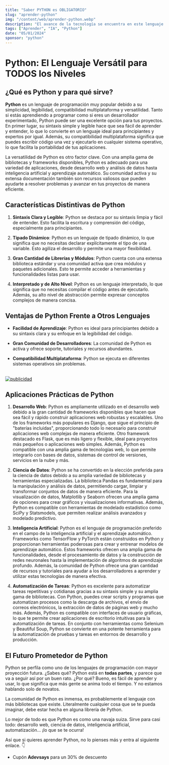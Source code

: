 ```yaml
---
title: "Saber PYTHON es OBLIGATORIO"
slug: "aprender-python"
img: "/content/web/aprender-python.webp"
description: "El avance de la tecnología se encuentra en este lenguaje: Python. Datos, análisis, IA. Si no te quieres quedar atrás..."
tags: ["Aprender", "IA", "Python"]
date: "05/01/2024"
sponsor: "python"
---
```


# Python: El Lenguaje Versátil para TODOS los Niveles

## ¿Qué es Python y para qué sirve?

**Python** es un lenguaje de programación muy popular debido a su simplicidad, legibilidad, compatibilidad multiplataforma y versatilidad. Tanto si estás aprendiendo a programar como si eres un desarrollador experimentado, Python puede ser una excelente opción para tus proyectos.
En primer lugar, su sintaxis simple y legible hace que sea fácil de aprender y entender, lo que lo convierte en un lenguaje ideal para principiantes y expertos por igual. Además, su compatibilidad multiplataforma significa que puedes escribir código una vez y ejecutarlo en cualquier sistema operativo, lo que facilita la portabilidad de tus aplicaciones.

La versatilidad de Python es otro factor clave. Con una amplia gama de bibliotecas y frameworks disponibles, Python es adecuado para una variedad de aplicaciones, desde desarrollo web y análisis de datos hasta inteligencia artificial y aprendizaje automático. Su comunidad activa y su extensa documentación también son recursos valiosos que pueden ayudarte a resolver problemas y avanzar en tus proyectos de manera eficiente.

## Características Distintivas de Python

1. **Sintaxis Clara y Legible**: Python se destaca por su sintaxis limpia y fácil de entender. Esto facilita la escritura y comprensión del código, especialmente para principiantes.

2. **Tipado Dinámico**: Python es un lenguaje de tipado dinámico, lo que significa que no necesitas declarar explícitamente el tipo de una variable. Esto agiliza el desarrollo y permite una mayor flexibilidad.

3. **Gran Cantidad de Librerías y Módulos**: Python cuenta con una extensa biblioteca estándar y una comunidad activa que crea módulos y paquetes adicionales. Esto te permite acceder a herramientas y funcionalidades listas para usar.

4. **Interpretado y de Alto Nivel**: Python es un lenguaje interpretado, lo que significa que no necesitas compilar el código antes de ejecutarlo. Además, su alto nivel de abstracción permite expresar conceptos complejos de manera concisa.

## Ventajas de Python Frente a Otros Lenguajes

- **Facilidad de Aprendizaje**: Python es ideal para principiantes debido a su sintaxis clara y su enfoque en la legibilidad del código.

- **Gran Comunidad de Desarrolladores**: La comunidad de Python es activa y ofrece soporte, tutoriales y recursos abundantes.

- **Compatibilidad Multiplataforma**: Python se ejecuta en diferentes sistemas operativos sin problemas.
<br/>

<a href="https://hotm.art/adevsays-python" target="_blank" rel="noreel nofollow">
    <img alt="publicidad" src="/banners/content/python.webp"/>
</a>

<br/>

## Aplicaciones Prácticas de Python

1. **Desarrollo Web**: Python es ampliamente utilizado en el desarrollo web debido a la gran cantidad de frameworks disponibles que hacen que sea fácil y rápido construir aplicaciones web robustas y escalables. Uno de los frameworks más populares es Django, que sigue el principio de "baterías incluidas", proporcionando todo lo necesario para construir aplicaciones web complejas de manera eficiente. Otro framework destacado es Flask, que es más ligero y flexible, ideal para proyectos más pequeños o aplicaciones web simples. Además, Python es compatible con una amplia gama de tecnologías web, lo que permite integrarlo con bases de datos, sistemas de control de versiones, servicios en la nube y más.

2. **Ciencia de Datos**: Python se ha convertido en la elección preferida para la ciencia de datos debido a su amplia variedad de bibliotecas y herramientas especializadas. La biblioteca Pandas es fundamental para la manipulación y análisis de datos, permitiendo cargar, limpiar y transformar conjuntos de datos de manera eficiente. Para la visualización de datos, Matplotlib y Seaborn ofrecen una amplia gama de opciones para crear gráficos y visualizaciones informativas. Además, Python es compatible con herramientas de modelado estadístico como SciPy y Statsmodels, que permiten realizar análisis avanzados y modelado predictivo.

3. **Inteligencia Artificial**: Python es el lenguaje de programación preferido en el campo de la inteligencia artificial y el aprendizaje automático. Frameworks como TensorFlow y PyTorch están construidos en Python y proporcionan herramientas poderosas para crear y entrenar modelos de aprendizaje automático. Estos frameworks ofrecen una amplia gama de funcionalidades, desde el procesamiento de datos y la construcción de redes neuronales hasta la implementación de algoritmos de aprendizaje profundo. Además, la comunidad de Python ofrece una gran cantidad de recursos y tutoriales para ayudar a los desarrolladores a aprender y utilizar estas tecnologías de manera efectiva.

4. **Automatización de Tareas**: Python es excelente para automatizar tareas repetitivas y cotidianas gracias a su sintaxis simple y su amplia gama de bibliotecas. Con Python, puedes crear scripts y programas que automatizan procesos como la descarga de archivos, el envío de correos electrónicos, la extracción de datos de páginas web y mucho más. Además, Python es compatible con interfaces de usuario gráficas, lo que te permite crear aplicaciones de escritorio intuitivas para la automatización de tareas. En conjunto con herramientas como Selenium y Beautiful Soup, Python se convierte en una potente herramienta para la automatización de pruebas y tareas en entornos de desarrollo y producción.

## El Futuro Prometedor de Python

Python se perfila como uno de los lenguajes de programación con mayor proyección futura. ¿Sabes qué? Python está en **todas partes**, y parece que va a seguir así por un buen rato. ¿Por qué? Bueno, es fácil de aprender y usar, lo que significa que más gente se anima todo el tiempo. Y no estamos hablando solo de novatos.

La comunidad de Python es inmensa, es probablemente el lenguaje con más bibliotecas que existe. Literalmente cualquier cosa que se te pueda imaginar, debe estar hecha en alguna librería de Python.

Lo mejor de todo es que Python es como una navaja suiza. Sirve para casi todo: desarrollo web, ciencia de datos, inteligencia artificial, automatización... ¡lo que se te ocurra! 

Así que si quieres aprender Python, no lo pienses más y entra al siguiente enlace. 👇
- Cupón **Adevsays** para un 30% de descuento